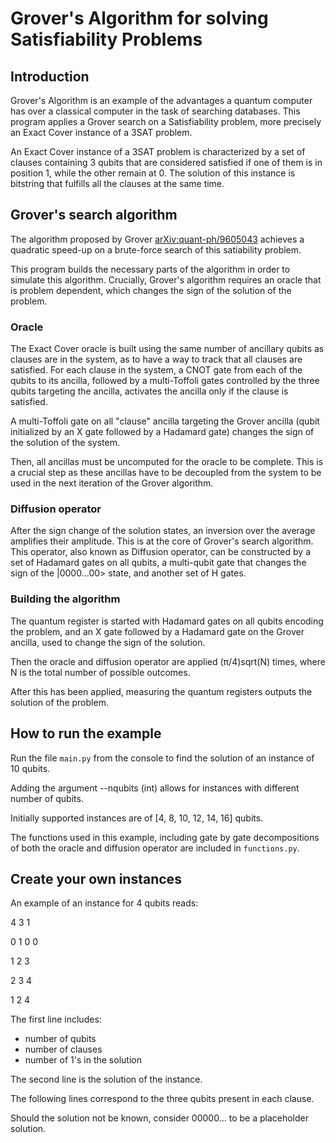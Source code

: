 # Grover's Algorithm for solving Satisfiability Problems

## Introduction

Grover's Algorithm is an example of the advantages a quantum computer has over a classical computer in the task of searching databases. This program applies a Grover search on a Satisfiability problem, more precisely an Exact Cover instance of a 3SAT problem.


An Exact Cover instance of a 3SAT problem is characterized by a set of clauses containing 3 qubits that are considered satisfied if one of them is in position 1, while the other remain at 0. The solution of this instance is bitstring that fulfills all the clauses at the same time. 

## Grover's search algorithm

The algorithm proposed by Grover [arXiv:quant-ph/9605043](https://arxiv.org/abs/quant-ph/9605043) achieves a quadratic speed-up on a brute-force search of this satiability problem.

This program builds the necessary parts of the algorithm in order to simulate this algorithm. Crucially, Grover's algorithm requires an oracle that is problem dependent, which changes the sign of the solution of the problem. 

### Oracle

The Exact Cover oracle is built using the same number of ancillary qubits as clauses are in the system, as to have a way to track that all clauses are satisfied. For each clause in the system, a CNOT gate from each of the qubits to its ancilla, followed by a multi-Toffoli gates controlled by the three qubits targeting the ancilla, activates the ancilla only if the clause is satisfied.

A multi-Toffoli gate on all "clause" ancilla targeting the Grover ancilla (qubit initialized by an X gate followed by a Hadamard gate) changes the sign of the solution of the system. 

Then, all ancillas must be uncomputed for the oracle to be complete. This is a crucial step as these ancillas have to be decoupled from the system to be used in the next iteration of the Grover algorithm.

### Diffusion operator

After the sign change of the solution states, an inversion over the average amplifies their amplitude. This is at the core of Grover's search algorithm. This operator, also known as Diffusion operator, can be constructed by a set of Hadamard gates on all qubits, a multi-qubit gate that changes the sign of the |0000...00> state, and another set of H gates. 

### Building the algorithm

The quantum register is started with Hadamard gates on all qubits encoding the problem, and an X gate followed by a Hadamard gate on the Grover ancilla, used to change the sign of the solution. 

Then the oracle and diffusion operator are applied (π/4)sqrt(N) times, where N is the total number of possible outcomes.

After this has been applied, measuring the quantum registers outputs the solution of the problem. 

## How to run the example

Run the file `main.py` from the console to find the solution of an instance of 10 qubits.

Adding the argument --nqubits (int) allows for instances with different number of qubits.

Initially supported instances are of [4, 8, 10, 12, 14, 16] qubits.

The functions used in this example, including gate by gate decompositions of both the oracle and diffusion operator are included in `functions.py`.

## Create your own instances

An example of an instance for 4 qubits reads:

 4 3 1

0 1 0 0

 1 2 3

 2 3 4

 1 2 4

The first line includes:
- number of qubits
- number of clauses
- number of 1's in the solution

The second line is the solution of the instance.

The following lines correspond to the three qubits present in each clause.

Should the solution not be known, consider 00000... to be a placeholder solution. 
